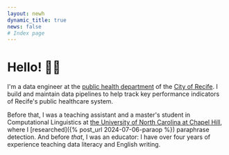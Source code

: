 ```yaml
---
layout: newh
dynamic_title: true
news: false
# Index page
---
```

# Hello! 👋🏼
I'm a data engineer at the [public health department](https://www2.recife.pe.gov.br/pagina/secretaria-de-saude) of the [City of Recife](https://www2.recife.pe.gov.br). I build and maintain
data pipelines to help track key performance indicators of Recife's public healthcare system. 

Before that, I was a teaching assistant and a master's student in Computational Linguistics at [the University of North Carolina at Chapel Hill](https://linguistics.unc.edu/), where I [researched]({% post_url 2024-07-06-paraop %}) paraphrase detection. And before *that*, I was an educator: I have over four years of experience teaching data literacy and English writing.

